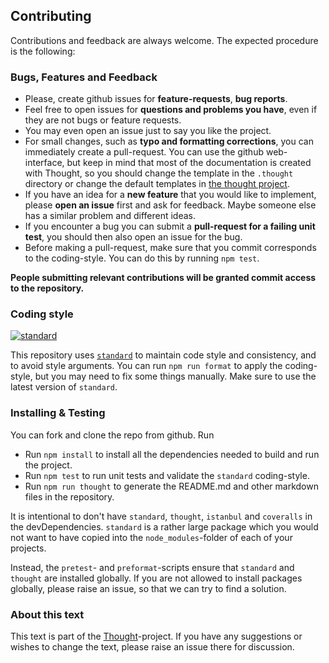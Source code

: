 <!-- part name='templates/CONTRIBUTING.md' -->
<!-- part name='partials/contributing.md' -->
## Contributing

Contributions and feedback are always welcome. The expected procedure is the following:

### Bugs, Features and Feedback 

* Please, create github issues for **feature-requests**, **bug reports**.
* Feel free to open issues for **questions and problems you have**, even if they are not bugs
  or feature requests.
* You may even open an issue just to say you like the project.
* For small changes, such as **typo and formatting corrections**, you can immediately
  create a pull-request. You can use the github web-interface, but keep in mind that most of the documentation
  is created with Thought, so you should change the template in the `.thought` directory or change the default 
  templates in [the thought project](https://github.com/nknapp/thought/tree/master/handlebars).
* If you have an idea for a **new feature** that you would like to implement, please **open an issue** first and ask
  for feedback. Maybe someone else has a similar problem and different ideas.
* If you encounter a bug you can submit a **pull-request for a failing unit test**, you should then also open an issue
  for the bug.
* Before making a pull-request, make sure that you commit corresponds to the coding-style. You can do this by 
  running `npm test`.

**People submitting relevant contributions will be granted commit access to the repository.**


### Coding style

[![standard][standard-image]][standard-url]

This repository uses [`standard`][standard-url] to maintain code style and consistency,
and to avoid style arguments. You can run `npm run format` to apply the coding-style, but
you may need to fix some things manually. Make sure to use the latest version of `standard`.


### Installing & Testing

You can fork and clone the repo from github. Run 

* Run `npm install` to install all the dependencies needed to build and run the project.
* Run `npm test` to run unit tests and validate the `standard` coding-style.
* Run `npm run thought` to generate the README.md and other markdown files in the repository. 

It is intentional to don't have `standard`, `thought`, `istanbul` and `coveralls` in the devDependencies. 
`standard` is a rather large package which you would not want to have copied into the `node_modules`-folder
of each of your projects. 

Instead, the `pretest`- and `preformat`-scripts ensure that `standard` and `thought` are installed globally.
If you are not allowed to install packages globally, please raise an issue, so that we can try to find a solution.


### About this text

This text is part of the [Thought](https://github.com/nknapp/thought)-project. If you have any suggestions or wishes
to change the text, please raise an issue there for discussion.

[standard-image]: https://cdn.rawgit.com/feross/standard/master/badge.svg
[standard-url]: https://github.com/feross/standard
<!-- /part -->
<!-- /part -->
